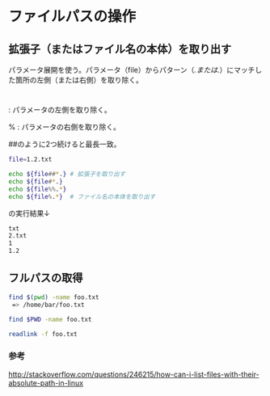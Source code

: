 ﻿# ファイルパスの操作

## 拡張子（またはファイル名の本体）を取り出す
パラメータ展開を使う。パラメータ（file）からパターン（*.または.*）にマッチした箇所の左側（または右側）を取り除く。

# 
: パラメータの左側を取り除く。

% 
: パラメータの右側を取り除く。

##のように2つ続けると最長一致。

```bash
file=1.2.txt

echo ${file##*.} # 拡張子を取り出す
echo ${file#*.}  
echo ${file%%.*}
echo ${file%.*}  # ファイル名の本体を取り出す
```

の実行結果↓

```bash
txt
2.txt
1
1.2
```

## フルパスの取得

```bash
find $(pwd) -name foo.txt
 => /home/bar/foo.txt
```

```bash
find $PWD -name foo.txt
```

```bash
readlink -f foo.txt
```

### 参考
http://stackoverflow.com/questions/246215/how-can-i-list-files-with-their-absolute-path-in-linux
